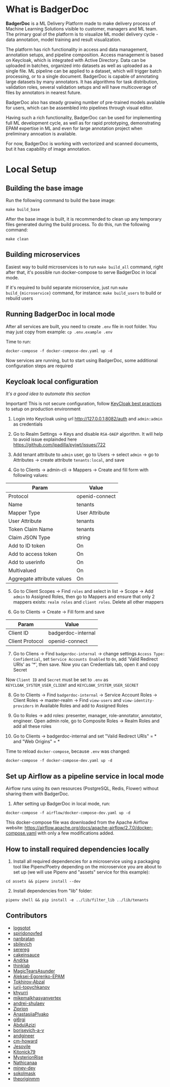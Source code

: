 # What is BadgerDoc

**BadgerDoc** is a ML Delivery Platform made to make delivery process of Machine Learning Solutions visible to customer,
managers and ML team. The primary goal of the platform is to visualize ML model delivery cycle -  data annotation, 
model training and result visualization.

The platform has rich functionality in access and data management, annotation setups, and pipeline composition.
Access management is based on Keycloak, which is integrated with Active Directory.
Data can be uploaded in batches, organized into datasets as well as uploaded as a single file.
ML pipeline can be applied to a dataset, which will trigger batch processing, or to a single document.
BadgerDoc is capable of annotating large datasets by many annotators. It has algorithms for task distribution,
validation roles, several validation setups and will have multicoverage of files by annotators in nearest future.

BadgerDoc also has steady growing number of pre-trained models available for users, which can be assembled into pipelines through visual editor. 

Having such a rich functionality, BadgerDoc can be used for implementing full ML development cycle,
as well as for rapid prototyping, demonstrating EPAM expertise in ML and even for large annotation
project when preliminary annoation is available. 

For now, BadgerDoc is working with vectorized and scanned documents, but it has capability of image annotation.

#
# Local Setup

## Building the base image

Run the following command to build the base image:

```
make build_base
```

After the base image is built, it is recommended to clean up any temporary files generated during the build process. To do this, run the following command:

```
make clean
```

## Building microservices

Easiest way to build microservices is to run `make build_all` command, right after that, 
it's possible run docker-compose to serve BadgerDoc in local mode.

If it's required to build separate microservice, just run `make build_{microservice}` command,
for instance: `make build_users` to build or rebuild users

## Running BadgerDoc in local mode

After all services are built, you need to create `.env` file in root folder. You may just copy from example: `cp .env.example .env` 

Time to run: 

```
docker-compose -f docker-compose-dev.yaml up -d
```

Now services are running, but to start using BadgerDoc, some additional configuration steps are required

## Keycloak local configuration
_It's a good idea to automate this section_

Important! This is not secure configuration, follow [KeyCloak best practices](https://www.keycloak.org/server/configuration-production) to setup on production environment

1. Login into Keycloak using url http://127.0.0.1:8082/auth and `admin:admin` as credentials

2. Go to Realm Settings -> Keys and disable `RSA-OAEP` algorithm. It will help to avoid issue explainded here https://github.com/jpadilla/pyjwt/issues/722

3. Add tenant attribute to `admin` user, go to Users -> select `admin` -> go to Attributes -> create attribute `tenants:local`, and save

4. Go to Clients -> admin-cli -> Mappers -> Create and fill form with following values:

| Param                      | Value          |
|----------------------------|----------------|
| Protocol                   | openid-connect |
| Name                       | tenants        |
| Mapper Type                | User Attribute |
| User Attribute             | tenants        |
| Token Claim Name           | tenants        |
| Claim JSON Type            | string         |
| Add to ID token            | On             |
| Add to access token        | On             |
| Add to userinfo            | On             |
| Multivalued                | On             |
| Aggregate attribute values | On             |

5. Go to Client Scopes -> Find `roles` and select in list -> Scope -> Add `admin` to Assigned Roles, then go to Mappers and ensure that only 2 mappers exists: `realm roles` and `client roles`. Delete all other mappers

6. Go to Clients -> Create -> Fill form and save

| Param                      | Value              |
|----------------------------|--------------------|
| Client ID                  | badgerdoc-internal |
| Client Protocol            | openid-connect     |

7. Go to Cliens -> Find `badgerdoc-internal` -> change settings `Access Type: Confidential`, set `Service Accounts Enabled` to `On`, add 'Valid Redirect URIs' as '*', then save. Now you can Credentials tab, open it and copy Secret

Now `Client ID` and `Secret` must be set to `.env` as `KEYCLOAK_SYSTEM_USER_CLIENT` and `KEYCLOAK_SYSTEM_USER_SECRET`

8. Go to Clients -> Find `badgerdoc-internal` -> Service Account Roles -> Client Roles -> master-realm -> Find `view-users` and `view-identity-providers` in Available Roles and add to Assigned Roles

9. Go to Roles -> add roles: presenter, manager, role-annotator, annotator, engineer. Open admin role, go to Composite Roles -> Realm Roles and add all these roles 

10. Go to Clients -> badgerdoc-internal and set "Valid Redirect URIs" = * and "Web Origins" = *

Time to reload `docker-compose`, because `.env` was changed: 

```
docker-compose -f docker-compose-dev.yaml up -d
```

## Set up Airflow as a pipeline service in local mode

Airflow runs using its own resources (PostgreSQL, Redis, Flower) without sharing them with BadgerDoc.

1. After setting up BadgerDoc in local mode, run:
```
docker-compose -f airflow/docker-compose-dev.yaml up -d
```
This docker-compose file was downloaded from the Apache Airflow website:
https://airflow.apache.org/docs/apache-airflow/2.7.0/docker-compose.yaml with only a few modifications added.


## How to install required dependencies locally

1. Install all required dependencies for a microservice using a packaging tool like Pipenv/Poetry depending on the microservice you are about to set up (we will use Pipenv and "assets" service for this example):
```
cd assets && pipenv install --dev
```
2. Install dependencies from "lib" folder:
```
pipenv shell && pip install -e ../lib/filter_lib ../lib/tenants
```

## Contributors

- [Iogsotot](https://github.com/Iogsotot)
- [spiridonovfed](https://github.com/spiridonovfed)
- [nanbratan](https://github.com/nanbratan)
- [sbilevich](https://github.com/sbilevich)
- [serereg](https://github.com/serereg)
- [cakeinsauce](https://github.com/cakeinsauce)
- [Andrka](https://github.com/Andrka)
- [thinklab](https://github.com/thinklab)
- [MagicTearsAsunder](https://github.com/MagicTearsAsunder)
- [Aleksei-Egorenko-EPAM](https://github.com/Aleksei-Egorenko-EPAM)
- [Tokhirov-Abzal](https://github.com/Tokhirov-Abzal)
- [iurii-topychkanov](https://github.com/iurii-topychkanov)
- [khyurri](https://github.com/khyurri)
- [mikemalkhasyanvertex](https://github.com/mikemalkhasyanvertex)
- [andrei-shulaev](https://github.com/andrei-shulaev)
- [Ziprion](https://github.com/Ziprion)
- [AnastasiiaPlyako](https://github.com/AnastasiiaPlyako)
- [gi6rgi](https://github.com/gi6rgi)
- [AbdulAzizi](https://github.com/AbdulAzizi)
- [borisevich-a-v](https://github.com/borisevich-a-v)
- [andgineer](https://github.com/andgineer)
- [cm-howard](https://github.com/cm-howard)
- [Jesovile](https://github.com/Jesovile)
- [Kitonick79](https://github.com/Kitonick79)
- [MysterionRise](https://github.com/MysterionRise)
- [Nathicanaa](https://github.com/Nathicanaa)
- [minev-dev](https://github.com/minev-dev)
- [sokolmask](https://github.com/sokolmask)
- [theoriginmm](https://github.com/theoriginmm)